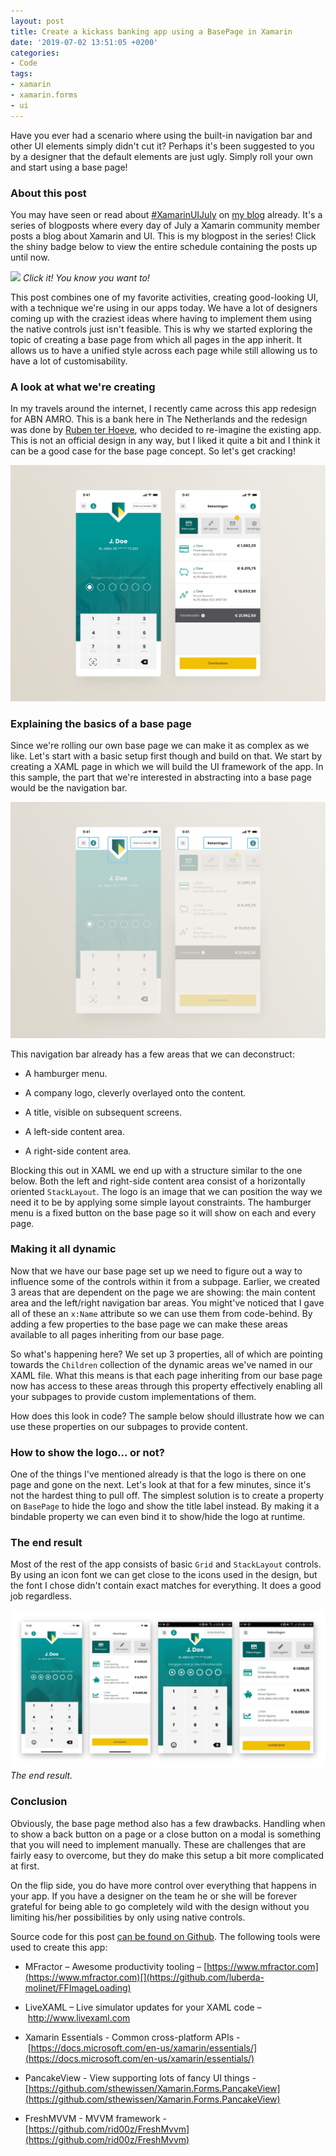 ```yaml
---
layout: post
title: Create a kickass banking app using a BasePage in Xamarin
date: '2019-07-02 13:51:05 +0200'
categories:
- Code
tags:
- xamarin
- xamarin.forms
- ui
---
```





Have you ever had a scenario where using the built-in navigation bar and other UI elements simply didn't cut it? Perhaps it's been suggested to you by a designer that the default elements are just ugly. Simply roll your own and start using a base page!




 







### About this post




You may have seen or read about [#XamarinUIJuly](https://twitter.com/search?f=tweets&vertical=default&q=%23XamarinUIJuly&src=typd) on [my blog](https://www.thewissen.io/introducing-xamarin-ui-july/) already. It's a series of blogposts where every day of July a Xamarin community member posts a blog about Xamarin and UI. This is my blogpost in the series! Click the shiny badge below to view the entire schedule containing the posts up until now.







[![](/images/posts/xamuijuly-1-250x105.png)](https://www.thewissen.io/introducing-xamarin-ui-july#schedule)
*Click it! You know you want to!*



This post combines one of my favorite activities, creating good-looking UI, with a technique we're using in our apps today. We have a lot of designers coming up with the craziest ideas where having to implement them using the native controls just isn't feasible. This is why we started exploring the topic of creating a base page from which all pages in the app inherit. It allows us to have a unified style across each page while still allowing us to have a lot of customisability.




### A look at what we're creating




In my travels around the internet, I recently came across this app redesign for ABN AMRO. This is a bank here in The Netherlands and the redesign was done by [Ruben ter Hoeve](https://dribbble.com/shots/6612733-Daily-UI-ABN-AMRO-redesign), who decided to re-imagine the existing app. This is not an official design in any way, but I liked it quite a bit and I think it can be a good case for the base page concept. So let's get cracking!







![](/images/posts/dribbble_dailyui_abn_amro_redesign.png)




### Explaining the basics of a base page




Since we're rolling our own base page we can make it as complex as we like. Let's start with a basic setup first though and build on that. We start by creating a XAML page in which we will build the UI framework of the app. In this sample, the part that we're interested in abstracting into a base page would be the navigation bar.







![](/images/posts/image-1.png)




This navigation bar already has a few areas that we can deconstruct:



*   A hamburger menu.

*   A company logo, cleverly overlayed onto the content.

*   A title, visible on subsequent screens.

*   A left-side content area.

*   A right-side content area.



Blocking this out in XAML we end up with a structure similar to the one below. Both the left and right-side content area consist of a horizontally oriented `StackLayout`. The logo is an image that we can position the way we need it to be by applying some simple layout constraints. The hamburger menu is a fixed button on the base page so it will show on each and every page.

<script src="https://gist.github.com/sthewissen/6d0d7c07858cc9c5ca8b18827d1eaf95.js"></script>


### Making it all dynamic




Now that we have our base page set up we need to figure out a way to influence some of the controls within it from a subpage. Earlier, we created 3 areas that are dependent on the page we are showing: the main content area and the left/right navigation bar areas. You might've noticed that I gave all of these an `x:Name` attribute so we can use them from code-behind. By adding a few properties to the base page we can make these areas available to all pages inheriting from our base page.

<script src="https://gist.github.com/sthewissen/c5cdc5f25efacaa8f12efab2af4d9d57.js"></script>


So what's happening here? We set up 3 properties, all of which are pointing towards the `Children` collection of the dynamic areas we've named in our XAML file. What this means is that each page inheriting from our base page now has access to these areas through this property effectively enabling all your subpages to provide custom implementations of them.





How does this look in code? The sample below should illustrate how we can use these properties on our subpages to provide content.

<script src="https://gist.github.com/sthewissen/1892f17f9f3c392ff9fc4f5b0957c410.js"></script>


### How to show the logo... or not?




One of the things I've mentioned already is that the logo is there on one page and gone on the next. Let's look at that for a few minutes, since it's not the hardest thing to pull off. The simplest solution is to create a property on `BasePage` to hide the logo and show the title label instead. By making it a bindable property we can even bind it to show/hide the logo at runtime. 

<script src="https://gist.github.com/sthewissen/ef912df35eb1d56389ba88a61d302dd5.js"></script>


### The end result




Most of the rest of the app consists of basic `Grid` and `StackLayout` controls. By using an icon font we can get close to the icons used in the design, but the font I chose didn't contain exact matches for everything. It does a good job regardless.







![](/images/posts/combined.jpg)
*The end result.*



### Conclusion




Obviously, the base page method also has a few drawbacks. Handling when to show a back button on a page or a close button on a modal is something that you will need to implement manually. These are challenges that are fairly easy to overcome, but they do make this setup a bit more complicated at first.





On the flip side, you do have more control over everything that happens in your app. If you have a designer on the team he or she will be forever grateful for being able to go completely wild with the design without you limiting his/her possibilities by only using native controls.





Source code for this post [can be found on Github](https://github.com/sthewissen/KickassUI.Banking). The following tools were used to create this app:



*   MFractor &ndash; Awesome productivity tooling – [https://www.mfractor.com](https://www.mfractor.com)[](https://github.com/luberda-molinet/FFImageLoading)

*   LiveXAML – Live simulator updates for your XAML code – [http://www.](http://www.livexaml.com/)[l](http://www.livexaml.com/)[ivexaml.com](http://www.livexaml.com/)[](https://github.com/martijn00/LottieXamarin)

*   Xamarin Essentials - Common cross-platform APIs - [https://docs.microsoft.com/en-us/xamarin/essentials/](https://docs.microsoft.com/en-us/xamarin/essentials/)

*   PancakeView - View supporting lots of fancy UI things - [https://github.com/sthewissen/Xamarin.Forms.PancakeView](https://github.com/sthewissen/Xamarin.Forms.PancakeView)

*   FreshMVVM - MVVM framework - [https://github.com/rid00z/FreshMvvm](https://github.com/rid00z/FreshMvvm) 





